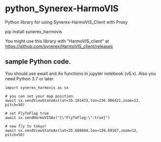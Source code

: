 # python_Synerex-HarmoVIS
Python library for using Synerex-HarmoVIS_Client with Proxy

  pip install synerex_harmovis


 You might use this library with "HarmoVIS_client" at https://github.com/synerex/HarmoVIS_client/releases
 

## sample Python code.
You should use await and Ax functions in jupyter notebook (v6.x).
Also you need Python 3.7 or later.

```
import synerex_harmovis as sx

# you can set your map position.
await sx.sendViewStateAx(lat=35.181433,lon=136.906421,zoom=12, pitch=50)

# set FlyToFlag true
await sx.sendHarmoVISAx("{\"FlyToFlag:\":true}")

# now fly to tokyo!
await sx.sendViewStateAx(lat=35.689444,lon=139.69167,zoom=12, pitch=50)


```
